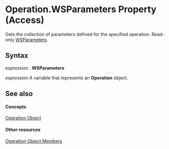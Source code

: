 
# Operation.WSParameters Property (Access)

Gets the collection of parameters defined for the specified operation. Read-only [WSParameters](2305995f-d54c-417d-59c5-98eabe7f7bae.md).


## Syntax

 _expression_ . **WSParameters**

 _expression_ A variable that represents an **Operation** object.


## See also


#### Concepts


[Operation Object](77ca8bb2-b70b-6b4e-7f2a-195759d3668b.md)
#### Other resources


[Operation Object Members](df8497a8-6429-505c-4dfe-e972486f1b2d.md)
